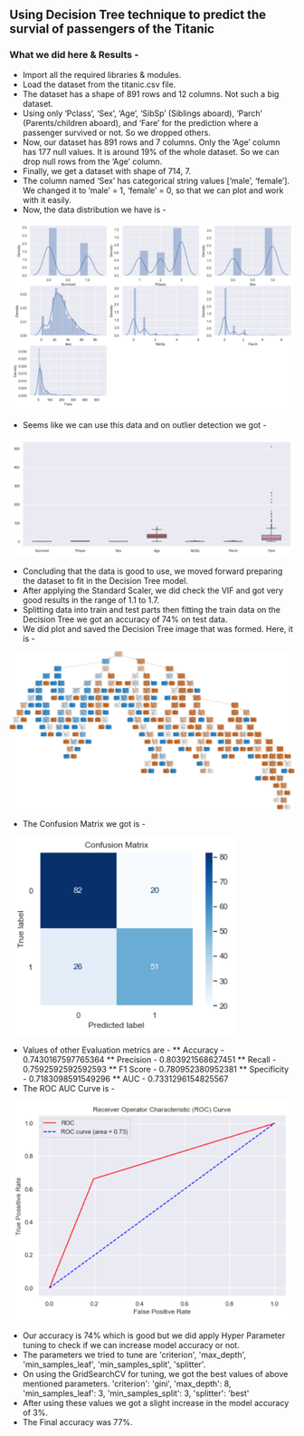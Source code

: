## Using Decision Tree technique to predict the survial of passengers of the Titanic

### What we did here & Results -
* Import all the required libraries & modules.
* Load the dataset from the titanic.csv file.
* The dataset has a shape of 891 rows and 12 columns. Not such a big dataset.
* Using only ‘Pclass’, ‘Sex’, ‘Age’, ‘SibSp’ (Siblings aboard), ‘Parch’ (Parents/children aboard), and ‘Fare’ for the prediction where a passenger survived or not. So we dropped others.
* Now, our dataset has 891 rows and 7 columns. Only the ‘Age’ column has 177 null values. It is around 19% of the whole dataset. So we can drop null rows from the ‘Age’ column.
* Finally, we get a dataset with shape of 714, 7.
* The column named ‘Sex’ has categorical string values [‘male’, ‘female’]. We changed it to ‘male’ = 1, ‘female’ = 0, so that we can plot and work with it easily.
* Now, the data distribution we have is -

![img1](/img/dt1.PNG)

* Seems like we can use this data and on outlier detection we got -

![img2](/img/dt2.PNG)

* Concluding that the data is good to use, we moved forward preparing the dataset to fit in the Decision Tree model.
* After applying the Standard Scaler, we did check the VIF and got very good results in the range of 1.1 to 1.7.
* Splitting data into train and test parts then fitting the train data on the Decision Tree we got an accuracy of 74% on test data.
* We did plot and saved the Decision Tree image that was formed. Here, it is -

![img](/DT_Titanic.png)

* The Confusion Matrix we got is -

![img3](/img/dt3.PNG)

* Values of other Evaluation metrics are -
** Accuracy - 0.7430167597765364
** Precision - 0.803921568627451
** Recall - 0.7592592592592593
** F1 Score - 0.780952380952381
** Specificity - 0.7183098591549296
** AUC - 0.7331296154825567
* The ROC AUC Curve is -

![img4](/img/dt4.PNG)

* Our accuracy is 74% which is good but we did apply Hyper Parameter tuning to check if we can increase model accuracy or not.
* The parameters we tried to tune are 'criterion', 'max_depth', 'min_samples_leaf', 'min_samples_split', 'splitter'.
* On using the GridSearchCV for tuning, we got the best values of above mentioned parameters.
'criterion': 'gini', 'max_depth': 8, 'min_samples_leaf': 3, 'min_samples_split': 3,
'splitter': 'best'
* After using these values we got a slight increase in the model accuracy of 3%.
* The Final accuracy was 77%.
